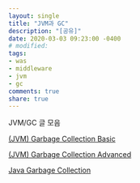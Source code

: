 ```yaml
---
layout: single
title: "JVM과 GC"
description: "[공유]"
date: 2020-03-03 09:23:00 -0400
# modified: 
tags: 
- was
- middleware
- jvm
- gc
comments: true
share: true
---
```



JVM/GC 글 모음

[(JVM) Garbage Collection Basic](https://perfectacle.github.io/2019/05/07/jvm-gc-basic/)

[(JVM) Garbage Collection Advanced](https://perfectacle.github.io/2019/05/11/jvm-gc-advanced/)

[Java Garbage Collection](https://d2.naver.com/helloworld/1329)